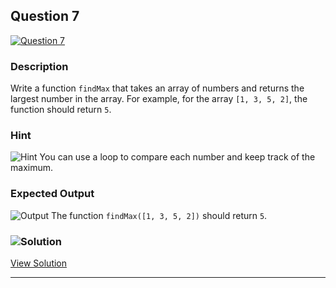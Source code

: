 


## Question 7
[![Question 7](https://img.shields.io/badge/Question-7-purple?style=for-the-badge&logoSize=60)](https://github.com/alishgosai/Javascript-Exercise-and-Solutions)    


### **Description**
Write a function `findMax` that takes an array of numbers and returns the largest number in the array. For example, for the array `[1, 3, 5, 2]`, the function should return `5`.

### **Hint**
![Hint](https://img.shields.io/badge/Hint:-blue)
You can use a loop to compare each number and keep track of the maximum.

### **Expected Output**
![Output](https://img.shields.io/badge/Output:-blue)
The function `findMax([1, 3, 5, 2])` should return `5`.

### ![Solution](https://img.shields.io/badge/Solution-1f8e00?style=for-the-badge&logo=solution&logoColor=white)
[View Solution](./solutions/Solution7.js)

---

